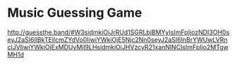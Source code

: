 # Music Guessing Game

http://guessthe.band/#W3sidmkiOiJrRUd1SGRLbjBMYyIsImFpIjozNDI3OH0seyJ2aSI6IlBkTEllcmZYdVo0IiwiYWkiOjE5Njc2Nn0seyJ2aSI6InBrYWUwLVRnclJVIiwiYWkiOjExMDUyMjl9LHsidmkiOiJHVzcyR21xanNlNCIsImFpIjo2MTgwMH1d